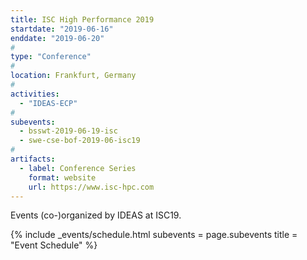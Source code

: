 ```yaml
---
title: ISC High Performance 2019
startdate: "2019-06-16"
enddate: "2019-06-20"
#
type: "Conference" 
#
location: Frankfurt, Germany
#
activities:
  - "IDEAS-ECP"
#
subevents:
  - bsswt-2019-06-19-isc
  - swe-cse-bof-2019-06-isc19
#
artifacts:
  - label: Conference Series
    format: website
    url: https://www.isc-hpc.com
---
```


Events (co-)organized by IDEAS at ISC19.

{% include _events/schedule.html
   subevents = page.subevents
   title = "Event Schedule"
%}
